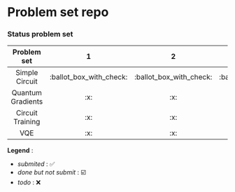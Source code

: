 # Problem set repo
### Status problem set
<table>
					<thead>
						<tr>
							<th align="center">Problem set</th>
							<th align="center">1</th>
							<th align="center">2</th>
              <th align="center">3</th>
						</tr>
					</thead>
					<tbody>
						<tr>
							<td align="center">Simple Circuit</td>
							<td align="center">:ballot_box_with_check:</td>
							<td align="center">:ballot_box_with_check:</td>
              <td align="center">:ballot_box_with_check:</td>
						</tr>
            <tr>
							<td align="center">Quantum Gradients</td>
							<td align="center">:x:</td>
							<td align="center">:x:</td>
              <td align="center">:x:</td>
						</tr>
            <tr>
							<td align="center">Circuit Training</td>
							<td align="center">:x:</td>
							<td align="center">:x:</td>
              <td align="center">:x:</td>
						</tr>
            <tr>
							<td align="center">VQE</td>
							<td align="center">:x:</td>
							<td align="center">:x:</td>
              <td align="center">:x:</td>
						</tr>
					</tbody>
				</table>
        
**Legend** :
- *submited* : :white_check_mark:
- *done but not submit* : :ballot_box_with_check:
- *todo* : :x:

